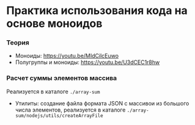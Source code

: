 # Практика использования кода на основе моноидов

### Теория

- Моноиды: https://youtu.be/MIdCilcEuwo
- Полугруппы и моноиды: https://youtu.be/U3dCEC1r8hw

### Расчет суммы элементов массива

Реализуется в каталоге `./array-sum`

- Утилиты: создание файла формата JSON с массивои из большого числа элементов,
  реализуется в каталоге `./array-sum/nodejs/utils/createArrayFile`
